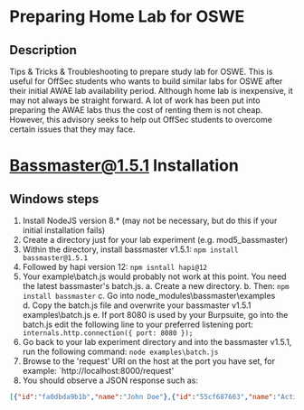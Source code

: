 # Preparing Home Lab for OSWE
## Description
Tips &amp; Tricks &amp; Troubleshooting to prepare study lab for OSWE. This is useful for OffSec students who wants to build similar labs for OSWE after their initial AWAE lab availability period. Although home lab is inexpensive, it may not always be straight forward. A lot of work has been put into preparing the AWAE labs thus the cost of renting them is not cheap. However, this advisory seeks to help out OffSec students to overcome certain issues that they may face. 

# Bassmaster@1.5.1 Installation
## Windows steps
1. Install NodeJS version 8.* (may not be necessary, but do this if your initial installation fails)
2. Create a directory just for your lab experiment (e.g. mod5_bassmaster)
3. Within the directory, install bassmaster v1.5.1:
`npm install bassmaster@1.5.1`
4. Followed by hapi version 12:
`npm isntall hapi@12`
5. Your example\batch.js would probably not work at this point. You need the latest bassmaster's batch.js.
  a. Create a new directory.
  b. Then: `npm install bassmaster`
  c. Go into node_modules\bassmaster\examples\
  d. Copy the batch.js file and overwrite your bassmaster v1.5.1 examples\batch.js
  e. If port 8080 is used by your Burpsuite, go into the batch.js edit the following line to your preferred listening port:
  `    internals.http.connection({ port: 8080 });`
6. Go back to your lab experiment directory and into the bassmaster v1.5.1, run the following command:
```node examples\batch.js```
7. Browse to the 'request' URI on the host at the port you have set, for example:
`http://localhost:8000/request'
8. You should observe a JSON response such as:
```json
[{"id":"fa0dbda9b1b","name":"John Doe"},{"id":"55cf687663","name":"Active Item"},{"id":"55cf687663","name":"Item"}]
```
